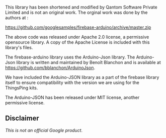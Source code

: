 This library has been shortened and modified by Qantom Software Private Limited and is not 
an original work. The orginal work was done by the authors at : 

https://github.com/googlesamples/firebase-arduino/archive/master.zip

The above code was released under Apache 2.0 license, a permissive opensource library. A copy of the Apache License is included with this library's files.

The firebase-arduino library uses the Arduino-Json library. The Arduino-Json library is written and maintained by 
Benoît Blanchon and is available at https://github.com/bblanchon/ArduinoJson. 

We have included the Arduino-JSON library as a part of the firebase library itself to ensure compatibility with the 
version we are using for the ThingsPing kits. 

The Arduino-JSON has been released under MIT license, another permissive license. 

## Disclaimer
*This is not an official Google product*.
